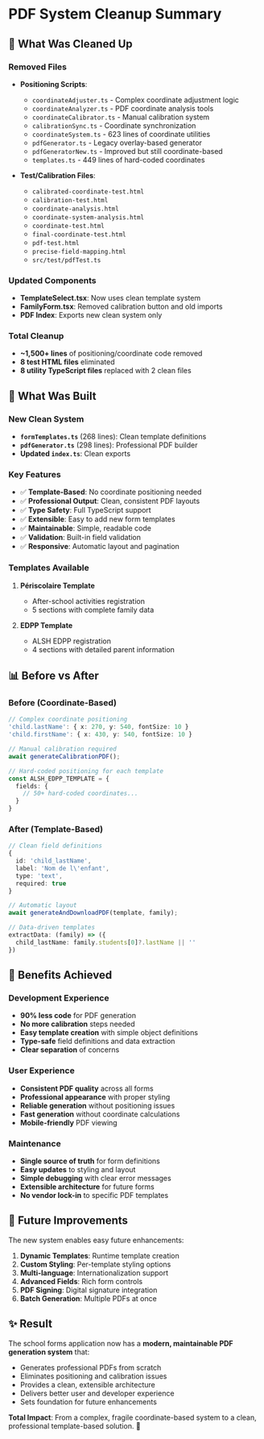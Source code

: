 # PDF System Cleanup Summary

## 🧹 What Was Cleaned Up

### Removed Files
- **Positioning Scripts**:
  - `coordinateAdjuster.ts` - Complex coordinate adjustment logic
  - `coordinateAnalyzer.ts` - PDF coordinate analysis tools
  - `coordinateCalibrator.ts` - Manual calibration system
  - `calibrationSync.ts` - Coordinate synchronization
  - `coordinateSystem.ts` - 623 lines of coordinate utilities
  - `pdfGenerator.ts` - Legacy overlay-based generator
  - `pdfGeneratorNew.ts` - Improved but still coordinate-based
  - `templates.ts` - 449 lines of hard-coded coordinates

- **Test/Calibration Files**:
  - `calibrated-coordinate-test.html`
  - `calibration-test.html`
  - `coordinate-analysis.html`
  - `coordinate-system-analysis.html` 
  - `coordinate-test.html`
  - `final-coordinate-test.html`
  - `pdf-test.html`
  - `precise-field-mapping.html`
  - `src/test/pdfTest.ts`

### Updated Components
- **TemplateSelect.tsx**: Now uses clean template system
- **FamilyForm.tsx**: Removed calibration button and old imports
- **PDF Index**: Exports new clean system only

### Total Cleanup
- **~1,500+ lines** of positioning/coordinate code removed
- **8 test HTML files** eliminated
- **8 utility TypeScript files** replaced with 2 clean files

## 🚀 What Was Built

### New Clean System
- **`formTemplates.ts`** (268 lines): Clean template definitions
- **`pdfGenerator.ts`** (298 lines): Professional PDF builder
- **Updated `index.ts`**: Clean exports

### Key Features
- ✅ **Template-Based**: No coordinate positioning needed
- ✅ **Professional Output**: Clean, consistent PDF layouts
- ✅ **Type Safety**: Full TypeScript support
- ✅ **Extensible**: Easy to add new form templates
- ✅ **Maintainable**: Simple, readable code
- ✅ **Validation**: Built-in field validation
- ✅ **Responsive**: Automatic layout and pagination

### Templates Available
1. **Périscolaire Template**
   - After-school activities registration
   - 5 sections with complete family data
   
2. **EDPP Template**
   - ALSH EDPP registration
   - 4 sections with detailed parent information

## 📊 Before vs After

### Before (Coordinate-Based)
```typescript
// Complex coordinate positioning
'child.lastName': { x: 270, y: 540, fontSize: 10 }
'child.firstName': { x: 430, y: 540, fontSize: 10 }

// Manual calibration required
await generateCalibrationPDF();

// Hard-coded positioning for each template
const ALSH_EDPP_TEMPLATE = {
  fields: {
    // 50+ hard-coded coordinates...
  }
}
```

### After (Template-Based)
```typescript
// Clean field definitions
{
  id: 'child_lastName',
  label: 'Nom de l\'enfant',
  type: 'text',
  required: true
}

// Automatic layout
await generateAndDownloadPDF(template, family);

// Data-driven templates
extractData: (family) => ({
  child_lastName: family.students[0]?.lastName || ''
})
```

## 🎯 Benefits Achieved

### Development Experience
- **90% less code** for PDF generation
- **No more calibration** steps needed
- **Easy template creation** with simple object definitions
- **Type-safe** field definitions and data extraction
- **Clear separation** of concerns

### User Experience  
- **Consistent PDF quality** across all forms
- **Professional appearance** with proper styling
- **Reliable generation** without positioning issues
- **Fast generation** without coordinate calculations
- **Mobile-friendly** PDF viewing

### Maintenance
- **Single source of truth** for form definitions
- **Easy updates** to styling and layout
- **Simple debugging** with clear error messages
- **Extensible architecture** for future forms
- **No vendor lock-in** to specific PDF templates

## 🔮 Future Improvements

The new system enables easy future enhancements:

1. **Dynamic Templates**: Runtime template creation
2. **Custom Styling**: Per-template styling options
3. **Multi-language**: Internationalization support  
4. **Advanced Fields**: Rich form controls
5. **PDF Signing**: Digital signature integration
6. **Batch Generation**: Multiple PDFs at once

## ✨ Result

The school forms application now has a **modern, maintainable PDF generation system** that:
- Generates professional PDFs from scratch
- Eliminates positioning and calibration issues
- Provides a clean, extensible architecture
- Delivers better user and developer experience
- Sets foundation for future enhancements

**Total Impact**: From a complex, fragile coordinate-based system to a clean, professional template-based solution. 🎉
